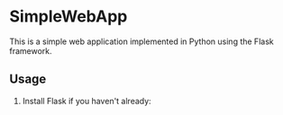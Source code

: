 # SimpleWebApp

This is a simple web application implemented in Python using the Flask framework.

## Usage

1. Install Flask if you haven't already:

